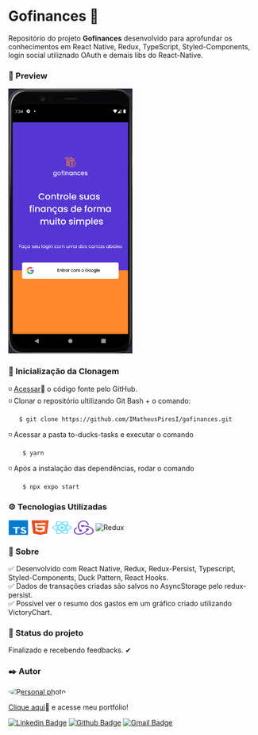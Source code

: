 # Gofinances 💭

Repositório do projeto **Gofinances** desenvolvido para aprofundar os conhecimentos em React Native, Redux, TypeScript, Styled-Components, login social utiliznado OAuth e demais libs do React-Native.

<h3 id="preview">🎥 Preview</h3>

<img src="signinphoto.png" width="250px" heigth="auto">
<img src="" width="250px" heigth="auto">
<img src="" width="250px" heigth="auto">
<img src="" width="250px" heigth="auto">

<h3 id="acessar-projeto">📁 Inicialização da Clonagem</h3>

◽ <a href="">Acessar</a>🔗 o código fonte pelo GitHub. <br>
◽ Clonar o repositório ultilizando Git Bash + o comando:

       $ git clone https://github.com/IMatheusPiresI/gofinances.git

◽ Acessar a pasta to-ducks-tasks e executar o comando <br>

        $ yarn

◽ Após a instalação das dependências, rodar o comando  <br>

        $ npx expo start

<h3 id="tecnologias">⚙️ Tecnologias Utilizadas</h3>

<div style="display: inline_block">
  <img align="center" alt="Js" height="30" width="40" src="https://raw.githubusercontent.com/devicons/devicon/master/icons/typescript/typescript-plain.svg">
  <img align="center" alt="HTML" height="30" width="40" src="https://raw.githubusercontent.com/devicons/devicon/master/icons/html5/html5-original.svg">
  <img align="center" alt="React" height="30" width="40" src="https://raw.githubusercontent.com/devicons/devicon/master/icons/react/react-original.svg">
  <img align="center" alt="Redux" height="30" width="40" src="https://raw.githubusercontent.com/devicons/devicon/master/icons/redux/redux-original.svg">
  <img align="center" alt="Redux" height="30" width="40" src="https://cdn.worldvectorlogo.com/logos/styled-components-1.svg">
</div>

<h3 id="sobre">📍 Sobre</h3>

✅ Desenvolvido com React Native, Redux, Redux-Persist, Typescript, Styled-Components, Duck Pattern, React Hooks. <br>
✅ Dados de transações criadas são salvos no AsyncStorage pelo redux-persist. <br>
✅ Possível ver o resumo dos gastos em um gráfico criado utilizando VictoryChart. <br>

<h3 id="status">📌 Status do projeto</h3>

Finalizado e recebendo feedbacks. ✔

<h3 id="autor">✒️ Autor</h3>

<a href="https://github.com/imatheuspiresi"> <img style="border-radius: 50%;" src="https://avatars.githubusercontent.com/u/84977444?v=4" width="100px;" alt="Personal photo"/> </a>

[Clique aqui](https://matheuspires.vercel.app)🔗 e acesse meu portfólio! <br>

[![Linkedin Badge](https://img.shields.io/badge/LinkedIn-0077B5?style=for-the-badge&logo=linkedin&logoColor=white)](https://www.linkedin.com/in/matheus-pires-87a174211/) [![Github Badge](https://img.shields.io/badge/GitHub-100000?style=for-the-badge&logo=github&logoColor=white)](https://github.com/imatheuspiresi) [![Gmail Badge](https://img.shields.io/badge/Gmail-D14836?style=for-the-badge&logo=gmail&logoColor=white)](mailto:matheuspdsousa@gmail.com)

